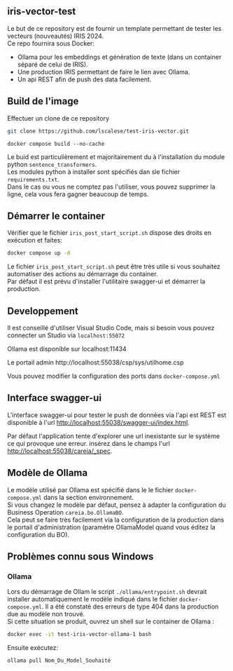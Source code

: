 ## iris-vector-test

Le but de ce repository est de fournir un template permettant de tester les vecteurs (nouveautés) IRIS 2024.  
Ce repo fournira sous Docker:

 * Ollama pour les embeddings et génération de texte (dans un container séparé de celui de IRIS).  
 * Une production IRIS permettant de faire le lien avec Ollama.  
 * Un api REST afin de push des data facilement.  

## Build de l'image

Effectuer un clone de ce repository

```bash
git clone https://github.com/lscalese/test-iris-vector.git
```

```
docker compose build --no-cache
```

Le buid est particulièrement et majoritairement du à l'installation du module python `sentence_transformers`.  
Les modules python à installer sont spécifiés dan sle fichier `requirements.txt`.  
Dans le cas ou vous ne comptez pas l'utiliser, vous pouvez supprimer la ligne, cela vous fera gagner beaucoup de temps.  


## Démarrer le container

Vérifier que le fichier `iris_post_start_script.sh` dispose des droits en exécution et faites: 

```bash
docker compose up -d
```

Le fichier `iris_post_start_script.sh` peut être très utile si vous souhaitez automatiser des actions au démarrage du container.  
Par défaut il est prévu d'installer l'utilitaire swagger-ui et démarrer la production.  

## Developpement

Il est conseillé d'utiliser Visual Studio Code, mais si besoin vous pouvez connecter un Studio via `localhost:55072`

Ollama est disponible sur localhost:11434  

Le portail admin http://localhost:55038/csp/sys/utilhome.csp

Vous pouvez modifier la configuration des ports dans `docker-compose.yml`  

## Interface swagger-ui

L'interface swagger-ui pour tester le push de données via l'api est REST est disponible à l'url [http://localhost:55038/swagger-ui/index.html](http://localhost:55038/swagger-ui/index.html).  

Par défaut l'application tente d'explorer une url inexistante sur le système ce qui provoque une erreur.  insérez dans le champs l'url [http://localhost:55038/careia/_spec](http://localhost:55038/careia/_spec).  


## Modèle de Ollama

Le modèle utilisé par Ollama est spécifié dans le le fichier `docker-compose.yml` dans la section environnement.  
Si vous changez le modèle par défaut, pensez à adapter la configuration du Business Operation `careia.bo.OllamaBO`.  
Cela peut se faire très facilement via la configuration de la production dans le portail d'administration (paramètre OllamaModel quand vous éditez la configuration du BO).  


## Problèmes connu sous Windows

### Ollama

Lors du démarrage de Ollam le script `./ollama/entrypoint.sh` devrait installer automatiquement le modèle indiqué dans le fichier `docker-compose.yml`.
Il a été constaté des erreurs de type 404 dans la production due au modèle non trouvé.  
Si cette situation se produit, ouvrez un shell sur le container de Ollama :


```bash
docker exec -it test-iris-vector-ollama-1 bash
```

Ensuite exécutez:  

```bash
ollama pull Nom_Du_Model_Souhaité
```

